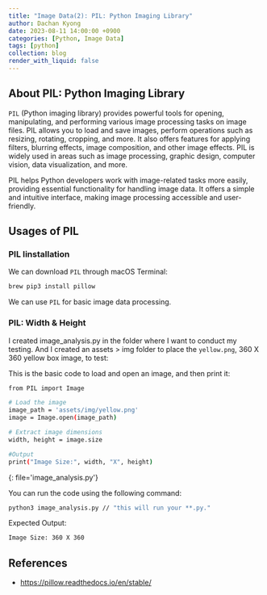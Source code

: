 ```yaml
---
title: "Image Data(2): PIL: Python Imaging Library"
author: Dachan Kyong
date: 2023-08-11 14:00:00 +0900
categories: [Python, Image Data]
tags: [python]
collection: blog
render_with_liquid: false
---
```


## About PIL: Python Imaging Library
`PIL` (Python imaging library) provides powerful tools for opening, manipulating, and performing various image processing tasks on image files. PIL allows you to load and save images, perform operations such as resizing, rotating, cropping, and more. It also offers features for applying filters, blurring effects, image composition, and other image effects. PIL is widely used in areas such as image processing, graphic design, computer vision, data visualization, and more.

PIL helps Python developers work with image-related tasks more easily, providing essential functionality for handling image data. It offers a simple and intuitive interface, making image processing accessible and user-friendly.



## Usages of PIL

### PIL Iinstallation
We can download `PIL` through macOS Terminal:
```bash
brew pip3 install pillow
```

We can use `PIL` for basic image data processing.

### PIL: Width & Height
I created image_analysis.py in the folder where I want to conduct my testing. And I created an assets > img folder to place the `yellow.png`, 360 X 360 yellow box image, to test:

This is the basic code to load and open an image, and then print it:


```bash
from PIL import Image

# Load the image
image_path = 'assets/img/yellow.png'
image = Image.open(image_path)

# Extract image dimensions
width, height = image.size

#Output
print("Image Size:", width, "X", height)
```
{: file='image_analysis.py'}

You can run the code using the following command:
```bash
python3 image_analysis.py // "this will run your **.py."
```
Expected Output:
```bash
Image Size: 360 X 360
```


## References
- <https://pillow.readthedocs.io/en/stable/>